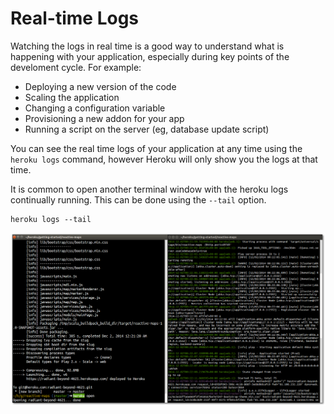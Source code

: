 # Real-time Logs 

  Watching the logs in real time is a good way to understand what is happening with your application, especially during key points of the develoment cycle.  For example:
  
  * Deploying a new version of the code
  * Scaling the application 
  * Changing a configuration variable
  * Provisioning a new addon for your app
  * Running a script on the server (eg, database update script)
  
  You can see the real time logs of your application at any time using the `heroku logs` command, however Heroku will only show you the logs at that time.
  
  It is common to open another terminal window with the heroku logs continually running.  This can be done using the `--tail` option.

```  
heroku logs --tail
```

![Heroku logs in real time with --tail](../images/heroku-logs-deploy-and-tail.png)
